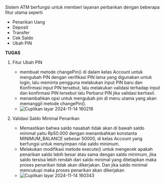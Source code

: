 Sistem ATM berfungsi untuk memberi layanan perbankan dengan beberapa fitur utama seperti
- Penarikan Uang
- Deposit
- Transfer
- Cek Saldo
- Ubah PIN

**TUGAS**
1. Fitur Ubah PIN
   - membuat metode changePin() di dalam kelas Account untuk mengubah PIN dengan verifikasi PIN lama yang digunakan untuk login, lalu meminta pengguna melakukan input PIN baru dan Konfirmasi input PIN tersebut, lalu melakukan validasi terhadap input dan konfirmasi PIN tersebut lalu Perbarui PIN jika validasi berhasil.
   - menambahkan opsi untuk mengubah pin di menu utama yang akan memanggil metode changePin().
   -
     ![Cuplikan layar 2024-11-14 160218](https://github.com/user-attachments/assets/4091d551-e629-4019-9473-c323deababef)

2. Validasi Saldo Minimal Penarikan
   - Memastikan bahwa saldo nasabah tidak akan di bawah saldo minimal yaitu Rp50.000 dengan menambahkan konstanta MINIMUM_BALANCE sebesar 50000, di kelas Account yang berfungsi untuk menyimpan nilai saldo minimum.
   - Melakukan modifikasi metode execute() untuk mengecek apakah penarikan saldo lebih besar atau sama dengan saldo minimum, jika saldo tersisa lebih rendah dari saldo minimal yang ditetapkan maka proses penarikan tidak akan dikerjakan. Dan jika saldo minimal mencukupi maka proses penarikan akan dikerjakan
   -
     ![Cuplikan layar 2024-11-14 160343](https://github.com/user-attachments/assets/722a41f0-7fdc-44f5-bec3-6262aa615ea4)
